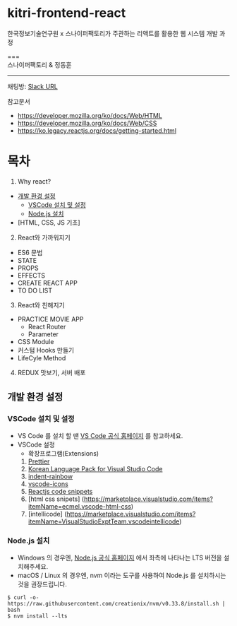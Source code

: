 # kitri-frontend-react
한국정보기술연구원 x 스나이퍼팩토리가 주관하는 리액트를 활용한 웹 시스템 개발 과정

===   
스나이퍼팩토리 & 정동훈
***

채팅방: [Slack URL](https://join.slack.com/t/kitrix/shared_invite/zt-1ujwdwpu8-CWbtAvLowOpPD6FhXwk~5A) 

참고문서
- https://developer.mozilla.org/ko/docs/Web/HTML
- https://developer.mozilla.org/ko/docs/Web/CSS
- https://ko.legacy.reactjs.org/docs/getting-started.html

# 목차
1. Why react?
- [개발 환경 설정](#개발-환경-설정)
  - [VSCode 설치 및 설정](#VSCode-설치-및-설정)
  - [Node.js 설치](#Node.js-설치)
- [HTML, CSS, JS 기초]
  
2. React와 가까워지기
- ES6 문법
- STATE
- PROPS
- EFFECTS
- CREATE REACT APP
- TO DO LIST
 
3. React와 친해지기 
- PRACTICE MOVIE APP
  - React Router
  - Parameter
- CSS Module
- 커스텀 Hooks 만들기
- LifeCyle Method

4. REDUX 맛보기, 서버 배포
 


## 개발 환경 설정
### VSCode 설치 및 설정
- VS Code 를 설치 할 땐 [VS Code 공식 홈페이지](https://code.visualstudio.com/) 를 참고하세요.
- VSCode 설정
   - 확장프로그램(Extensions)
   1. [Prettier](https://marketplace.visualstudio.com/items?itemName=esbenp.prettier-vscode)
   2. [Korean Language Pack for Visual Studio Code](https://marketplace.visualstudio.com/items?itemName=MS-CEINTL.vscode-language-pack-ko)
   3. [indent-rainbow](https://marketplace.visualstudio.com/items?itemName=oderwat.indent-rainbow)
   4. [vscode-icons](https://marketplace.visualstudio.com/items?itemName=vscode-icons-team.vscode-icons)
   5. [Reactjs code snippets](https://marketplace.visualstudio.com/items?itemName=xabikos.ReactSnippets)
   5. [html css snipets] (https://marketplace.visualstudio.com/items?itemName=ecmel.vscode-html-css)
   6. [intellicode] (https://marketplace.visualstudio.com/items?itemName=VisualStudioExptTeam.vscodeintellicode)
### Node.js 설치
- Windows 의 경우엔, [Node.js 공식 홈페이지](https://nodejs.org/en) 에서 좌측에 나타나는 LTS 버전을 설치해주세요.
- macOS / Linux 의 경우엔, nvm 이라는 도구를 사용하여 Node.js 를 설치하시는 것을 권장드립니다.
```
$ curl -o- https://raw.githubusercontent.com/creationix/nvm/v0.33.8/install.sh | bash
$ nvm install --lts
```

